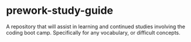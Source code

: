 # prework-study-guide
A repository that will assist in learning and continued studies involving the coding boot camp. Specifically for any vocabulary, or difficult concepts.
